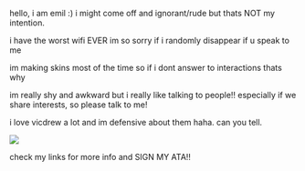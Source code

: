 hello, i am emil :) i might come off and ignorant/rude but thats NOT my intention.

i have the worst wifi EVER im so sorry if i randomly disappear if u speak to me

im making skins most of the time so if i dont answer to interactions thats why

im really shy and awkward but i really like talking to people!! especially if we share interests,
so please talk to me!

i love vicdrew a lot and im defensive about them haha. can you tell.

![](https://i.pinimg.com/736x/92/a7/2c/92a72ce1a125dd7457822f1a0cfb8e9a.jpg)

check my links for more info and SIGN MY ATA!!
